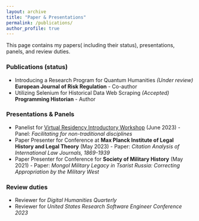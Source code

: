 ```yaml
---
layout: archive
title: "Paper & Presentations"
permalink: /publications/
author_profile: true
---
```


This page contains my papers( including their status), presentations, panels, and review duties.

### Publications (status)
- Introducing a Research Program for Quantum Humanities _(Under review)_ __European Journal of Risk Regulation__
        - Co-author
- Utilizing Selenium for Historical Data Web Scraping _(Accepted)_ __Programming Historian__
        - Author
  
### Presentations & Panels
- Panelist for <a href="http://www.oscer.ou.edu/virtualresidency2023.php"> Virtual Residency Introductory Workshop</a> (June 2023)
          - Panel: _Facilitating for non-traditional disciplines_
- Paper Presenter for Conference at __Max Planck Institute of Legal History and Legal Theory__ (May 2023)
        - Paper: _Citation Analysis of International Law Journals, 1869-1939_
- Paper Presenter for Conference for __Society of Military History__ (May 2021)
        - Paper: _Mongol Military Legacy in Tsarist Russia: Correcting Appropriation by the Military West_
  
### Review duties
- Reviewer for _Digital Humanities Quarterly_
- Reviewer for _United States Research Software Engineer Conference 2023_
